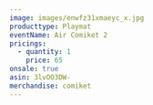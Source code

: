 ```yaml
---
image: images/enwfz31xmaeyc_x.jpg
producttype: Playmat
eventName: Air Comiket 2
pricings:
  - quantity: 1
    price: 65
onsale: true
asin: 3lvOO3DW-
merchandise: comiket
---
```

